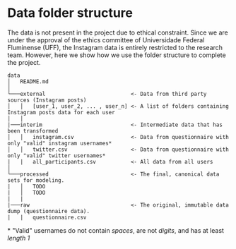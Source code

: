 # Data folder structure

The data is not present in the project due to ethical constraint. Since we are under the approval of the ethics committee
of Universidade Federal Fluminense (UFF), the Instagram data is entirely restricted to the research team. However, here
we show how we use the folder structure to complete the project.

```
data
│   README.md
│
└───external                           <- Data from third party sources (Instagram posts)
│   │   [user_1, user_2, ... , user_n] <- A list of folders containing Instagram posts data for each user
│   │
|───interim                            <- Intermediate data that has been transformed
│   │   instagram.csv                  <- Data from questionnaire with only "valid" instagram usernames*
│   │   twitter.csv                    <- Data from questionnaire with only "valid" twitter usernames*
|   |   all_participants.csv           <- All data from all users
│   
└───processed                          <- The final, canonical data sets for modeling.
|   │   TODO
|   │   TODO
|   |
|───raw                                <- The original, immutable data dump (questionnaire data).
|   |   questionnaire.csv
```

\* "Valid" usernames do not contain *spaces*, are not *digits*, and has at least *length 1*
